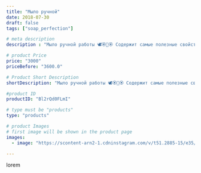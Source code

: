 ```yaml
---
title: "Мыло ручной"
date: 2018-07-30
draft: false
tags: ["soap_perfection"]

# meta description
description : "Мыло ручной работы 🕊️🏵️🌺🏵️ Содержит самые полезные свойства и приятный аромат🎁"

# product Price
price: "3000"
priceBefore: "3600.0"

# Product Short Description
shortDescription: "Мыло ручной работы 🕊️🏵️🌺🏵️ Содержит самые полезные свойства и приятный аромат🎁"

#product ID
productID: "Bl2rQd0FLmI"

# type must be "products"
type: "products"

# product Images
# first image will be shown in the product page
images:
  - image: "https://scontent-arn2-1.cdninstagram.com/v/t51.2885-15/e35/37385923_264096870855395_8784992627691880448_n.jpg?se=7&tp=1&_nc_ht=scontent-arn2-1.cdninstagram.com&_nc_cat=111&_nc_ohc=8VAa-za1p2gAX8sM-Qe&ccb=7-4&oh=507f06a2d485bf115228ffc88d49b630&oe=6083293D&ig_cache_key=MTgzNDg0NDE0NTcyMzk0NzQwMA%3D%3D.2-ccb7-4"

---
```

lorem
